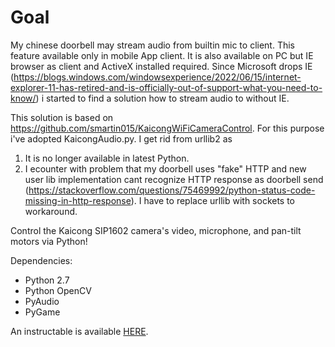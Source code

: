 Goal
===========================

My chinese doorbell may stream audio from builtin mic to client. This feature available only in mobile App client. It is also available on PC but IE browser as client and ActiveX installed required. Since Microsoft drops IE (https://blogs.windows.com/windowsexperience/2022/06/15/internet-explorer-11-has-retired-and-is-officially-out-of-support-what-you-need-to-know/) i started to find a solution how to stream audio to without IE.

This solution is based on https://github.com/smartin015/KaicongWiFiCameraControl. For this purpose i've adopted KaicongAudio.py. I get rid from urllib2 as 

1. It is no longer available in latest Python.
2. I ecounter with problem that my doorbell uses "fake" HTTP and new user lib implementation cant recognize HTTP response as doorbell send (https://stackoverflow.com/questions/75469992/python-status-code-missing-in-http-response). I have to replace urllib with sockets to workaround.  

Control the Kaicong SIP1602 camera's video, microphone, and pan-tilt motors via Python!

Dependencies:
* Python 2.7
* Python OpenCV
* PyAudio
* PyGame

An instructable is available [HERE](http://www.instructables.com/id/Hack-a-30-WiFi-Pan-Tilt-Camera-Video-Audio-and-Mot/).
